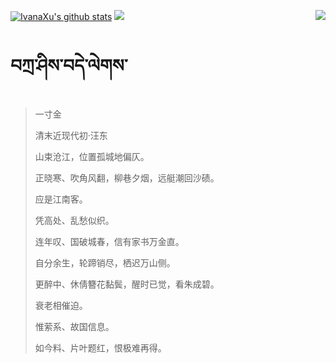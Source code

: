 [![IvanaXu's github stats](https://github-readme-stats.vercel.app/api?username=IvanaXu&show_icons=true&theme=vue-dark)](https://github.com/anuraghazra/github-readme-stats)
<img align="right" src="https://github-readme-stats.vercel.app/api/top-langs/?username=IvanaXu&langs_count=7&theme=graywhite" />
<img src="https://github-readme-stats.vercel.app/api/wakatime?username=IvanaXu&layout=compact&langs_count=6&theme=vue-dark&&custom_title=Programming Times(Jul 29 2021-)" />
# བཀྲ་ཤིས་བདེ་ལེགས་
> 一寸金
>
> 清末近现代初·汪东
>
> 山束沧江，位置孤城地偏仄。
> 
> 正晓寒、吹角风翻，柳巷夕烟，远艇潮回沙碛。
> 
> 应是江南客。
> 
> 凭高处、乱愁似织。
> 
> 连年叹、国破城春，信有家书万金直。
> 
> 自分余生，轮蹄销尽，栖迟万山侧。
> 
> 更醉中、休倩簪花黏鬓，醒时已觉，看朱成碧。
> 
> 衰老相催迫。
> 
> 惟萦系、故国信息。
> 
> 如今料、片叶题红，恨极难再得。